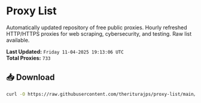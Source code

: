 # Proxy List

Automatically updated repository of free public proxies. Hourly refreshed HTTP/HTTPS proxies for web scraping, cybersecurity, and testing. Raw list available.

**Last Updated:** `Friday 11-04-2025 19:13:06 UTC`  
**Total Proxies:** `733`

## 📥 Download
```bash
curl -O https://raw.githubusercontent.com/theriturajps/proxy-list/main/proxies.txt
